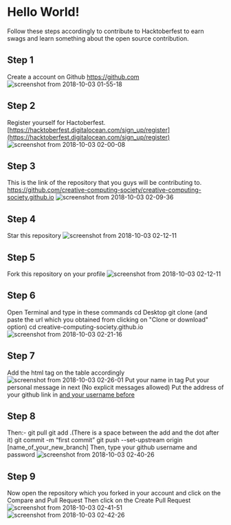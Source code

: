 # Hello World!
Follow these steps
accordingly to contribute to Hacktoberfest to earn swags and learn
something about the open source contribution.

## Step 1 
Create a account on Github
https://github.com
![screenshot from 2018-10-03 01-55-18](https://user-images.githubusercontent.com/29003047/46375174-58228080-c6b0-11e8-9735-82645c2801f4.png)


## Step 2 
Register yourself for Hactoberfest.
[https://hacktoberfest.digitalocean.com/sign_up/register](https://hacktoberfest.digitalocean.com/sign_up/register)
![screenshot from 2018-10-03 02-00-08](https://user-images.githubusercontent.com/29003047/46375349-d8e17c80-c6b0-11e8-9380-0805b67a532f.png)


## Step 3 
This is the link of the repository that you guys will be contributing to.
https://github.com/creative-computing-society/creative-computing-society.github.io
![screenshot from 2018-10-03 02-09-36](https://user-images.githubusercontent.com/29003047/46375779-fc58f700-c6b1-11e8-9b58-22d959a17878.png)


## Step 4 
Star this repository
![screenshot from 2018-10-03 02-12-11](https://user-images.githubusercontent.com/29003047/46376039-9751d100-c6b2-11e8-974d-e1c2a36d84b5.png)

## Step 5 
Fork this repository on your profile
![screenshot from 2018-10-03 02-12-11](https://user-images.githubusercontent.com/29003047/46376039-9751d100-c6b2-11e8-974d-e1c2a36d84b5.png)


## Step 6 
Open Terminal and type in these commands
cd Desktop
git clone (and paste the url which you obtained from clicking on "Clone or download" option)
cd creative-computing-society.github.io
![screenshot from 2018-10-03 02-21-16](https://user-images.githubusercontent.com/29003047/46376427-99685f80-c6b3-11e8-95bb-17a0e06453b1.png)


## Step 7 
Add the html tag on the table accordingly
![screenshot from 2018-10-03 02-26-01](https://user-images.githubusercontent.com/29003047/46376866-c49f7e80-c6b4-11e8-8b5a-4b4efa45ef55.png)
Put your name in <td> tag
Put your personal message in next <td> (No explicit messages allowed)
Put the address of your github link in <a href="(Place your link here)"> and your username before </a>


## Step 8
Then:-
git pull
git add .(There is a space between the add and the dot after it) 
git commit -m “first commit”
git push --set-upstream origin [name_of_your_new_branch]
Then, type your github username and password
![screenshot from 2018-10-03 02-40-26](https://user-images.githubusercontent.com/29003047/46377467-45ab4580-c6b6-11e8-8de5-fbaa55641d4d.png)


## Step 9 
Now open the repository which you forked in your account and click on the Compare and Pull Request
Then click on the Create Pull Request
![screenshot from 2018-10-03 02-41-51](https://user-images.githubusercontent.com/29003047/46377657-d2560380-c6b6-11e8-8a12-d86d893cda06.png)
![screenshot from 2018-10-03 02-42-26](https://user-images.githubusercontent.com/29003047/46377695-eef23b80-c6b6-11e8-801e-e585af62bcf9.png)


